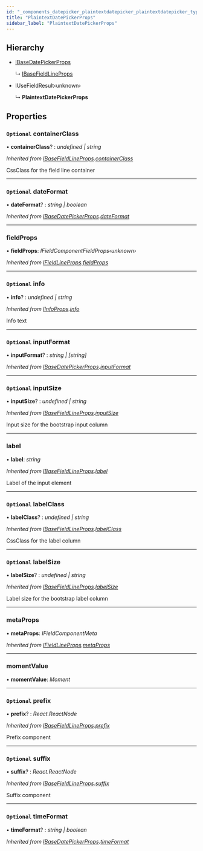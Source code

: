 ```yaml
---
id: "_components_datepicker_plaintextdatepicker_plaintextdatepicker_types_.plaintextdatepickerprops"
title: "PlaintextDatePickerProps"
sidebar_label: "PlaintextDatePickerProps"
---
```


## Hierarchy

* [IBaseDatePickerProps](_components_datepicker_datepicker_types_.ibasedatepickerprops.md)

  ↳ [IBaseFieldLineProps](_components_fieldline_fieldline_types_.ibasefieldlineprops.md)

* IUseFieldResult‹unknown›

  ↳ **PlaintextDatePickerProps**

## Properties

### `Optional` containerClass

• **containerClass**? : *undefined | string*

*Inherited from [IBaseFieldLineProps](_components_fieldline_fieldline_types_.ibasefieldlineprops.md).[containerClass](_components_fieldline_fieldline_types_.ibasefieldlineprops.md#optional-containerclass)*

CssClass for the field line container

___

### `Optional` dateFormat

• **dateFormat**? : *string | boolean*

*Inherited from [IBaseDatePickerProps](_components_datepicker_datepicker_types_.ibasedatepickerprops.md).[dateFormat](_components_datepicker_datepicker_types_.ibasedatepickerprops.md#optional-dateformat)*

___

###  fieldProps

• **fieldProps**: *IFieldComponentFieldProps‹unknown›*

*Inherited from [IFieldLineProps](_components_fieldline_fieldline_types_.ifieldlineprops.md).[fieldProps](_components_fieldline_fieldline_types_.ifieldlineprops.md#fieldprops)*

___

### `Optional` info

• **info**? : *undefined | string*

*Inherited from [IInfoProps](_components_fieldline_fieldline_types_.iinfoprops.md).[info](_components_fieldline_fieldline_types_.iinfoprops.md#optional-info)*

Info text

___

### `Optional` inputFormat

• **inputFormat**? : *string | [string]*

*Inherited from [IBaseDatePickerProps](_components_datepicker_datepicker_types_.ibasedatepickerprops.md).[inputFormat](_components_datepicker_datepicker_types_.ibasedatepickerprops.md#optional-inputformat)*

___

### `Optional` inputSize

• **inputSize**? : *undefined | string*

*Inherited from [IBaseFieldLineProps](_components_fieldline_fieldline_types_.ibasefieldlineprops.md).[inputSize](_components_fieldline_fieldline_types_.ibasefieldlineprops.md#optional-inputsize)*

Input size for the bootstrap input column

___

###  label

• **label**: *string*

*Inherited from [IBaseFieldLineProps](_components_fieldline_fieldline_types_.ibasefieldlineprops.md).[label](_components_fieldline_fieldline_types_.ibasefieldlineprops.md#label)*

Label of the input element

___

### `Optional` labelClass

• **labelClass**? : *undefined | string*

*Inherited from [IBaseFieldLineProps](_components_fieldline_fieldline_types_.ibasefieldlineprops.md).[labelClass](_components_fieldline_fieldline_types_.ibasefieldlineprops.md#optional-labelclass)*

CssClass for the label column

___

### `Optional` labelSize

• **labelSize**? : *undefined | string*

*Inherited from [IBaseFieldLineProps](_components_fieldline_fieldline_types_.ibasefieldlineprops.md).[labelSize](_components_fieldline_fieldline_types_.ibasefieldlineprops.md#optional-labelsize)*

Label size for the bootstrap label column

___

###  metaProps

• **metaProps**: *IFieldComponentMeta*

*Inherited from [IFieldLineProps](_components_fieldline_fieldline_types_.ifieldlineprops.md).[metaProps](_components_fieldline_fieldline_types_.ifieldlineprops.md#metaprops)*

___

###  momentValue

• **momentValue**: *Moment*

___

### `Optional` prefix

• **prefix**? : *React.ReactNode*

*Inherited from [IBaseFieldLineProps](_components_fieldline_fieldline_types_.ibasefieldlineprops.md).[prefix](_components_fieldline_fieldline_types_.ibasefieldlineprops.md#optional-prefix)*

Prefix component

___

### `Optional` suffix

• **suffix**? : *React.ReactNode*

*Inherited from [IBaseFieldLineProps](_components_fieldline_fieldline_types_.ibasefieldlineprops.md).[suffix](_components_fieldline_fieldline_types_.ibasefieldlineprops.md#optional-suffix)*

Suffix component

___

### `Optional` timeFormat

• **timeFormat**? : *string | boolean*

*Inherited from [IBaseDatePickerProps](_components_datepicker_datepicker_types_.ibasedatepickerprops.md).[timeFormat](_components_datepicker_datepicker_types_.ibasedatepickerprops.md#optional-timeformat)*
